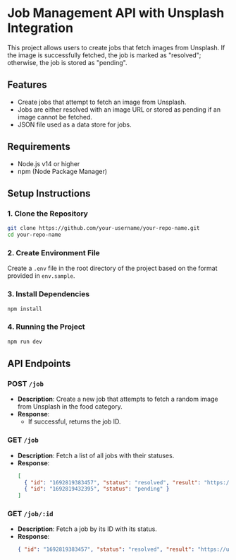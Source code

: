# Job Management API with Unsplash Integration
This project allows users to create jobs that fetch images from Unsplash. If the image is successfully fetched, the job is marked as "resolved"; otherwise, the job is stored as "pending".

## Features
- Create jobs that attempt to fetch an image from Unsplash.
- Jobs are either resolved with an image URL or stored as pending if an image cannot be fetched.
- JSON file used as a data store for jobs.

## Requirements
- Node.js v14 or higher
- npm (Node Package Manager)

## Setup Instructions

### 1. Clone the Repository
```bash
git clone https://github.com/your-username/your-repo-name.git
cd your-repo-name
```

### 2. Create Environment File
Create a `.env` file in the root directory of the project based on the format provided in `env.sample`.

### 3. Install Dependencies
```bash
npm install
```

### 4. Running the Project
```bash
npm run dev
```

## API Endpoints

### POST `/job`
- **Description**: Create a new job that attempts to fetch a random image from Unsplash in the food category.
- **Response**:
  - If successful, returns the job ID.

### GET `/job`
- **Description**: Fetch a list of all jobs with their statuses.
- **Response**:
  ```json
  [
    { "id": "1692819383457", "status": "resolved", "result": "https://unsplash.com/image-url" },
    { "id": "1692819432395", "status": "pending" }
  ]
  ```

### GET `/job/:id`
- **Description**: Fetch a job by its ID with its status.
- **Response**:
  ```json
  { "id": "1692819383457", "status": "resolved", "result": "https://unsplash.com/image-url" }
  ```
